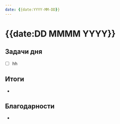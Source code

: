 ```yaml
---
date: {{date:YYYY-MM-DD}}
---
```


# {{date:DD MMMM YYYY}}

## Задачи дня
- [ ] hh

## Итоги
- 

## Благодарности
- 

